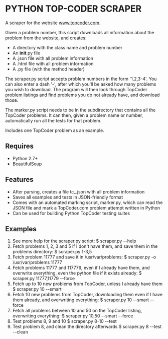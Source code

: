 PYTHON TOP-CODER SCRAPER
=================

A scraper for the website www.topcoder.com.

Given a problem number, this script downloads all information about the problem from the website, and creates:

* A directory with the class name and problem number
* An __init__.py file
* A .json file with all problem information
* A .html file with all problem information
* A .py file (with the method header)

The scraper.py script accepts problem numbers in the form '1,2,3-4'. You can also enter a dash '-', after which you'll be asked how many problems you wish to download. The program will then look through TopCoder problem listings and find problems you do not already have, and download those.
 
The marker.py script needs to be in the subdirectory that contains all the TopCoder problems. It can then, given a problem name or number, automatically run all the tests for that problem.

Includes one TopCoder problem as an example.

Requires
--------

* Python 2.7+
* BeautifulSoup

Features
--------

* After parsing, creates a file tc_<problem number>.json with all problem information
* Saves all examples and tests in JSON-friendly format
* Comes with an automated marking script, marker.py, which can read the JSON file and mark a TopCoder.com problem attempt written in Python
* Can be used for building Python TopCoder testing suites

Examples
--------
1. See more help for the scraper.py script:
    $ scraper.py --help
2. Fetch problems 1, 2, 3 and 5 if I don't have them, and save them in the problems directory:
    $ scraper.py 1-3,5
3. Fetch problem 11777 and save it in /usr/var/problems:
    $ scraper.py -o /usr/var/problems 11777
4. Fetch problems 11777 and 117779, even if I already have them, and overwrite everything, even the python file if it exists already:
    $ scraper.py 11777,11779 --force
5. Fetch up to 10 new problems from TopCoder, unless I already have them
    $ scraper.py 10 --smart
6. Fetch 10 new problems from TopCoder, downloading them even if I have them already, and overwriting everything:
    $ scraper.py 10 --smart --force
7. Fetch all problems between 10 and 50 on the TopCoder listing, overwriting everything:
    $ scraper.py 10,50 --smart --force
8. Test problems 8, 9 and 10
    $ scraper.py 8-10 --test
9. Test problem 8, and clean the directory afterwards
	$ scraper.py 8 --test --clean